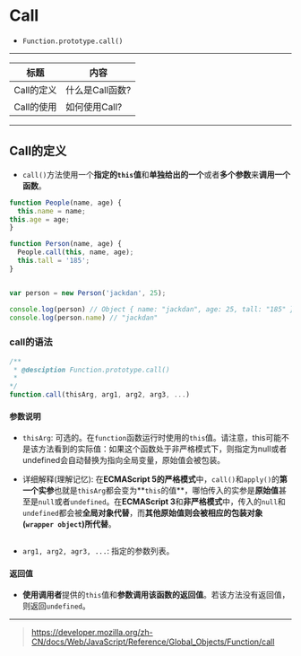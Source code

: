 # Call 

- `Function.prototype.call()`

------

| 标题 | 内容 |
| --- | --- |
| Call的定义 | 什么是Call函数? |
| Call的使用 | 如何使用Call? |

------

## Call的定义

- `call()`方法使用一个**指定的`this`值**和**单独给出的一个**或者**多个参数**来**调用一个函数**。

```javascript
function People(name, age) {
  this.name = name;
this.age = age;
}

function Person(name, age) {
  People.call(this, name, age);
  this.tall = '185';
}


var person = new Person('jackdan', 25);

console.log(person) // Object { name: "jackdan", age: 25, tall: "185" }
console.log(person.name) // "jackdan"
```

### call的语法

```javascript
/**
 * @desciption Function.prototype.call()
 * 
*/
function.call(thisArg, arg1, arg2, arg3, ...)
```

#### 参数说明

- `thisArg`: 可选的。在`function`函数运行时使用的`this`值。请注意，this可能不是该方法看到的实际值：如果这个函数处于非严格模式下，则指定为null或者undefined会自动替换为指向全局变量，原始值会被包装。

- 详细解释(理解记忆): 在**ECMAScript 5的严格模式**中，`call()`和`apply()`的**第一个实参**也就是`thisArg`都会变为**`this`的值**，哪怕传入的实参是**原始值**甚至是`null`或者`undefined`。在**ECMAScript 3**和**非严格模式**中，传入的`null`和`undefined`都会被**全局对象代替**，而**其他原始值则会被相应的包装对象(`wrapper object`)所代替**。

```javascript

```

- `arg1, arg2, agr3, ...`: 指定的参数列表。


#### 返回值
- **使用调用者**提供的`this`值和**参数调用该函数的返回值**。若该方法没有返回值，则返回`undefined`。

------


> https://developer.mozilla.org/zh-CN/docs/Web/JavaScript/Reference/Global_Objects/Function/call